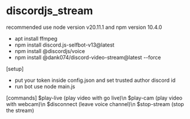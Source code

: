 # discordjs_stream

recommended use node version v20.11.1 and npm version 10.4.0

* apt install ffmpeg
* npm install discord.js-selfbot-v13@latest
* npm install @discordjs/voice
* npm install @dank074/discord-video-stream@latest --force

[setup]
* put your token inside config.json and set trusted author discord id
* run bot use node main.js


[commands]
$play-live <link> (play video with go live)\n
$play-cam <link> (play video with webcam)\n
$disconnect (leave voice channel)\n
$stop-stream (stop the stream)
